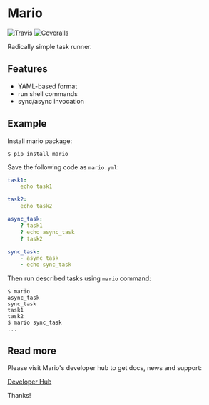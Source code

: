 # Mario

[![Travis](https://img.shields.io/travis/inventive-ninja/mario.svg)](https://travis-ci.org/inventive-ninja/mario)
[![Coveralls](http://img.shields.io/coveralls/inventive-ninja/mario.svg?branch=master)](https://coveralls.io/r/inventive-ninja/mario?branch=master)

Radically simple task runner.

## Features

- YAML-based format
- run shell commands
- sync/async invocation

## Example

Install mario package:

```
$ pip install mario
```

Save the following code as `mario.yml`:


```yaml
task1:
    echo task1

task2:
    echo task2

async_task:
    ? task1
    ? echo async_task
    ? task2

sync_task:
    - async task
    - echo sync_task
```

Then run described tasks using `mario` command:

```
$ mario
async_task
sync_task
task1
task2
$ mario sync_task
...
```

## Read more

Please visit Mario's developer hub to get docs, news and support:

[Developer Hub](https://supermario.readme.io/)

Thanks!
